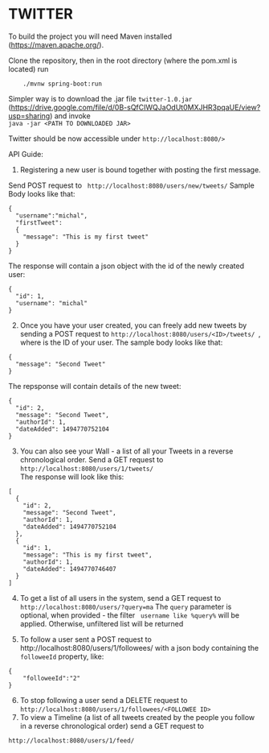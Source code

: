 

# TWITTER


To build the project you will need Maven installed (https://maven.apache.org/).

Clone the repository, then in the root directory (where the pom.xml is located) run 
```
	./mvnw spring-boot:run
```

Simpler way is to download the .jar file ```twitter-1.0.jar ``` (https://drive.google.com/file/d/0B-sQfCIWQJaOdUt0MXJHR3pqaUE/view?usp=sharing) and invoke   
```java -jar <PATH TO DOWNLOADED JAR>```

Twitter should be now accessible under ```http://localhost:8080/>```

API Guide:

1. Registering a new user is bound together with posting the first message.

Send POST request to ``` http://localhost:8080/users/new/tweets/``` Sample Body looks like that:
```
{
  "username":"michal",
  "firstTweet":
  {
    "message": "This is my first tweet"
  }	
}
```

The response will contain a json object with the id of the newly created user:
```
{
  "id": 1,
  "username": "michal"
}
```

2. Once you have your user created, you can freely add new tweets by sending a POST request to ```http://localhost:8080/users/<ID>/tweets/ ```, where <ID> is the ID of your user. The sample body looks like that:
```
{
  "message": "Second Tweet"
}
```
The repsponse will contain details of the new tweet:
```
{
  "id": 2,
  "message": "Second Tweet",
  "authorId": 1,
  "dateAdded": 1494770752104
}

```

3. You can also see your Wall - a list of all your Tweets in a reverse chronological order. Send a GET request to ```http://localhost:8080/users/1/tweets/```  
The response will look like this:
```
[
  {
    "id": 2,
    "message": "Second Tweet",
    "authorId": 1,
    "dateAdded": 1494770752104
  },
  {
    "id": 1,
    "message": "This is my first tweet",
    "authorId": 1,
    "dateAdded": 1494770746407
  }
]
```
4. To get a list of all users in the system, send a GET request to ```http://localhost:8080/users/?query=ma```
The ```query``` parameter is optional, when provided - the filter ``` username like %query%``` will be applied. Otherwise, unfiltered list will be returned

5. To follow a user sent a POST request to http://localhost:8080/users/1/followees/ with a json body containing the ```followeeId``` property, like:
```
{
    "followeeId":"2"
}
```
6. To stop following a user send a DELETE request to ```http://localhost:8080/users/1/followees/<FOLLOWEE ID>```
7. To view a Timeline (a list of all tweets created by the people you follow in a reverse chronological order) send a GET request to 

```http://localhost:8080/users/1/feed/```




